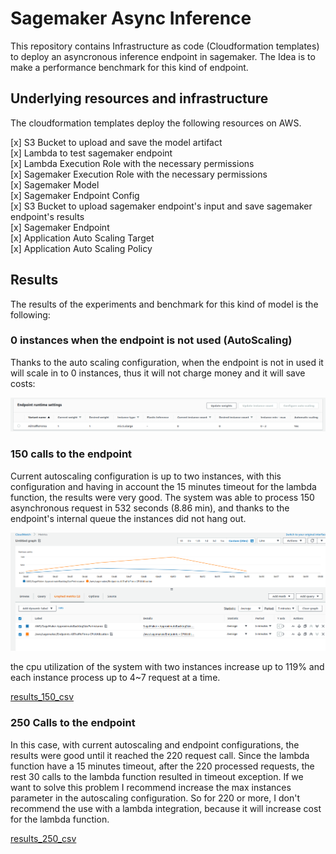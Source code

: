 # Sagemaker Async Inference

This repository contains Infrastructure as code (Cloudformation templates) to 
deploy an asyncronous inference endpoint in sagemaker. The Idea is to make a 
performance benchmark for this kind of endpoint.

## Underlying resources and infrastructure

The cloudformation templates deploy the following resources on AWS.

[x] S3 Bucket to upload and save the model artifact</br>
[x] Lambda to test sagemaker endpoint</br>
[x] Lambda Execution Role with the necessary permissions</br>
[x] Sagemaker Execution Role with the necessary permissions</br>
[x] Sagemaker Model</br>
[x] Sagemaker Endpoint Config</br>
[x] S3 Bucket to upload sagemaker endpoint's input and save sagemaker endpoint's results</br>
[x] Sagemaker Endpoint</br>
[x] Application Auto Scaling Target</br>
[x] Application Auto Scaling Policy</br>

## Results

The results of the experiments and benchmark for this kind of model is the following:

### 0 instances when the endpoint is not used (AutoScaling)

Thanks to the auto scaling configuration, when the endpoint is not in used it will scale in to 0 instances, thus it will not charge money and it will save costs:

![0_images](results/experiments/0_instancias.png)

### 150 calls to the endpoint

Current autoscaling configuration is up to two instances, with this configuration and having in account the 15 minutes timeout for the lambda function, the results were very good. The system was able to process 150 asynchronous request in 532 seconds (8.86 min), and thanks to the endpoint's internal queue the instances did not hang out.

![10_executions](results/experiments/lambda_execution/150_executions.png)

the cpu utilization of the system with two instances increase up to 119% and each instance process up to 4~7 request at a time.

[results_150_csv](false_sagemaker_clients/results/lambda_execution_05_22_2022_150.csv)

### 250 Calls to the endpoint

In this case, with current autoscaling and endpoint configurations, the results were good until it reached the 220 request call. Since the lambda function have a 15 minutes timeout, after the 220 processed requests, the rest 30 calls to the lambda function resulted in timeout exception. If we want to solve this problem I recommend increase the max instances parameter in the autoscaling configuration. So for 220 or more, I don't recommend the use with a lambda integration, because it will increase cost for the lambda function.

[results_250_csv](false_sagemaker_clients/results/lambda_execution_05_23_2022_250.csv)
